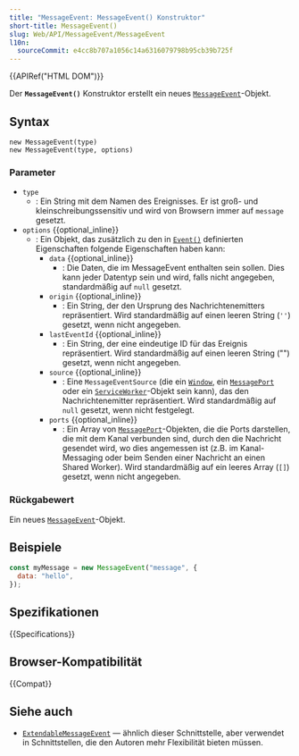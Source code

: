```yaml
---
title: "MessageEvent: MessageEvent() Konstruktor"
short-title: MessageEvent()
slug: Web/API/MessageEvent/MessageEvent
l10n:
  sourceCommit: e4cc8b707a1056c14a6316079798b95cb39b725f
---
```


{{APIRef("HTML DOM")}}

Der **`MessageEvent()`** Konstruktor erstellt ein neues [`MessageEvent`](/de/docs/Web/API/MessageEvent)-Objekt.

## Syntax

```js-nolint
new MessageEvent(type)
new MessageEvent(type, options)
```

### Parameter

- `type`
  - : Ein String mit dem Namen des Ereignisses.
    Er ist groß- und kleinschreibungssensitiv und wird von Browsern immer auf `message` gesetzt.
- `options` {{optional_inline}}
  - : Ein Objekt, das zusätzlich zu den in [`Event()`](/de/docs/Web/API/Event/Event) definierten Eigenschaften folgende Eigenschaften haben kann:
    - `data` {{optional_inline}}
      - : Die Daten, die im MessageEvent enthalten sein sollen.
        Dies kann jeder Datentyp sein und wird, falls nicht angegeben, standardmäßig auf `null` gesetzt.
    - `origin` {{optional_inline}}
      - : Ein String, der den Ursprung des Nachrichtenemitters repräsentiert.
        Wird standardmäßig auf einen leeren String (`''`) gesetzt, wenn nicht angegeben.
    - `lastEventId` {{optional_inline}}
      - : Ein String, der eine eindeutige ID für das Ereignis repräsentiert.
        Wird standardmäßig auf einen leeren String ("") gesetzt, wenn nicht angegeben.
    - `source` {{optional_inline}}
      - : Eine `MessageEventSource` (die ein [`Window`](/de/docs/Web/API/Window), ein [`MessagePort`](/de/docs/Web/API/MessagePort) oder ein [`ServiceWorker`](/de/docs/Web/API/ServiceWorker)-Objekt sein kann), das den Nachrichtenemitter repräsentiert.
        Wird standardmäßig auf `null` gesetzt, wenn nicht festgelegt.
    - `ports` {{optional_inline}}
      - : Ein Array von [`MessagePort`](/de/docs/Web/API/MessagePort)-Objekten, die die Ports darstellen, die mit dem Kanal verbunden sind, durch den die Nachricht gesendet wird, wo dies angemessen ist (z.B. im Kanal-Messaging oder beim Senden einer Nachricht an einen Shared Worker).
        Wird standardmäßig auf ein leeres Array (`[]`) gesetzt, wenn nicht angegeben.

### Rückgabewert

Ein neues [`MessageEvent`](/de/docs/Web/API/MessageEvent)-Objekt.

## Beispiele

```js
const myMessage = new MessageEvent("message", {
  data: "hello",
});
```

## Spezifikationen

{{Specifications}}

## Browser-Kompatibilität

{{Compat}}

## Siehe auch

- [`ExtendableMessageEvent`](/de/docs/Web/API/ExtendableMessageEvent) — ähnlich dieser Schnittstelle, aber verwendet in Schnittstellen, die den Autoren mehr Flexibilität bieten müssen.
